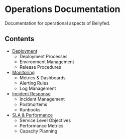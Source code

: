 # Operations Documentation

Documentation for operational aspects of Bellyfed.

## Contents

- [Deployment](./deployment/README.md)
    - Deployment Processes
    - Environment Management
    - Release Procedures
- [Monitoring](./monitoring/README.md)
    - Metrics & Dashboards
    - Alerting Rules
    - Log Management
- [Incident Response](./incidents/README.md)
    - Incident Management
    - Postmortems
    - Runbooks
- [SLA & Performance](./sla/README.md)
    - Service Level Objectives
    - Performance Metrics
    - Capacity Planning
